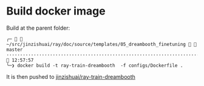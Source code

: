 # Build docker image

Build at the parent folder:

```
╭─   ~/src/jinzishuai/ray/doc/source/templates/05_dreambooth_finetuning   master ·········································································  12:57:57
╰─❯ docker build -t ray-train-dreambooth  -f configs/Dockerfile .
```

It is then pushed to [jinzishuai/ray-train-dreambooth](https://hub.docker.com/repository/docker/jinzishuai/ray-train-dreambooth/general)
